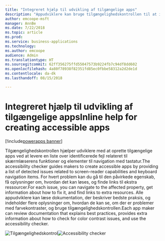```yaml
---
title: "Integreret hjælp til udvikling af tilgængelige apps"
description: "Appudviklere kan bruge tilgængelighedskontrollen til at identificere og få hjælp til at løse problemer med tilgængelighed i deres apps"
author: emcoope-msft
manager: AnnBe
ms.date: 7/22/2018
ms.topic: article
ms.prod: 
ms.service: business-applications
ms.technology: 
ms.author: emcoope
audience: Admin
ms.translationtype: HT
ms.sourcegitcommit: 62ff356275ffd55047573b9224fb7c94df8dd602
ms.openlocfilehash: 4a80f78938f82351fd85ec0fbbe58312a2d2de1d
ms.contentlocale: da-dk
ms.lasthandoff: 08/15/2018

---
```

# <a name="inline-help-for-creating-accessible-apps"></a><span data-ttu-id="5040e-103">Integreret hjælp til udvikling af tilgængelige apps</span><span class="sxs-lookup"><span data-stu-id="5040e-103">Inline help for creating accessible apps</span></span>

[!include[powerapps banner](../includes/powerapps.md)]




<span data-ttu-id="5040e-104">Tilgængelighedskontrollen hjælper udviklere med at oprette tilgængelige apps ved at levere en liste over identificerede fejl relateret til skærmlæserens funktioner og elementer til navigation med tastatur.</span><span class="sxs-lookup"><span data-stu-id="5040e-104">The accessibility checker guides makers to create accessible apps by providing a list of detected issues related to screen-reader capabilities and keyboard navigation items.</span></span> <span data-ttu-id="5040e-105">For hvert problem kan du gå til den påvirkede egenskab, få oplysninger om, hvordan det kan løses, og finde links til ekstra ressourcer.</span><span class="sxs-lookup"><span data-stu-id="5040e-105">For each issue, you can navigate to the affected property, get information about how to fix it, and find links to extra resources.</span></span> <span data-ttu-id="5040e-106">Alle appudviklere kan læse dokumentation, der beskriver bedste praksis, og indeholder flere oplysninger om, hvordan de kan se, om der er problemer med farvekontraster, og bruge tilgængelighedskontrollen.</span><span class="sxs-lookup"><span data-stu-id="5040e-106">Each app maker can review documentation that explains best practices, provides extra information about how to check for color contrast issues, and use the accessibility checker.</span></span>


<span data-ttu-id="5040e-107">![Tilgængelighedskontrol](media/AccessibilityChecker_01.png "Tilgængelighedskontrol")</span><span class="sxs-lookup"><span data-stu-id="5040e-107">![Accessibility checker](media/AccessibilityChecker_01.png "Accessibility checker")</span></span>


